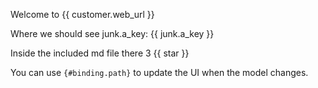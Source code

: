 Welcome to {{ customer.web_url }}

Where we should see junk.a_key: {{ junk.a_key }}

Inside the included md file there 3 {{ star }}

<!-- throws TemplateSyntaxError('Missing end of comment tag') unless comment_start_string is configured -->
You can use `{#binding.path}` to update the UI when the model changes.
